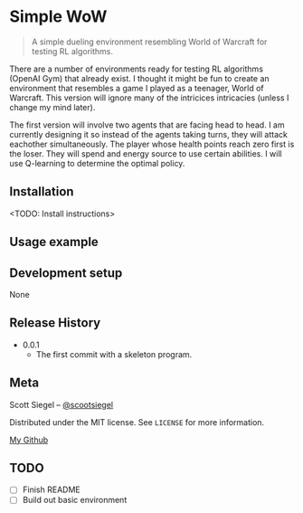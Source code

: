 # Simple WoW
> A simple dueling environment resembling World of Warcraft for testing RL algorithms.

There are a number of environments ready for testing RL algorithms (OpenAI Gym)
that already exist. I thought it might be fun to create an environment that 
resembles a game I played as a teenager, World of Warcraft. This version will
ignore many of the intricices intricacies (unless I change my mind later). 

The first version will involve two agents that are facing head to head. I am
currently designing it so instead of the agents taking turns, they will attack
eachother simultaneously. The player whose health points reach zero first is the
loser. They will spend and energy source to use certain abilities. I will use
Q-learning to determine the optimal policy.


## Installation

<TODO: Install instructions>

## Usage example

<TODO>

## Development setup

None

## Release History

* 0.0.1
    * The first commit with a skeleton program.

## Meta

Scott Siegel – [@scootsiegel](https://twitter.com/scootsiegel) 

Distributed under the MIT license. See ``LICENSE`` for more information.

[My Github](https://github.com/scootsiegel/)

## TODO
- [ ] Finish README
- [ ] Build out basic environment
